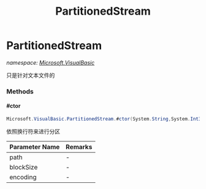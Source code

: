 ﻿---
title: PartitionedStream
---

# PartitionedStream
_namespace: [Microsoft.VisualBasic](N-Microsoft.VisualBasic.html)_

只是针对文本文件的



### Methods

#### #ctor
```csharp
Microsoft.VisualBasic.PartitionedStream.#ctor(System.String,System.Int32,System.Text.Encoding)
```
依照换行符来进行分区

|Parameter Name|Remarks|
|--------------|-------|
|path|-|
|blockSize|-|
|encoding|-|




